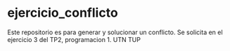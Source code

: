 # ejercicio_conflicto
Este repositorio es para generar y solucionar un conflicto. Se solicita en el ejercicio 3 del TP2, programacion 1. UTN TUP
